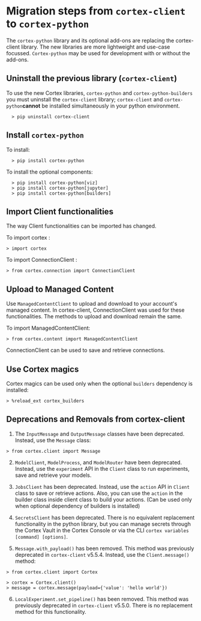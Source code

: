 # Migration steps from `cortex-client` to `cortex-python`

The `cortex-python` library and its optional add-ons are replacing the cortex-client library. The new libraries are more lightweight and use-case focussed. `Cortex-python` may be used for development with or without the add-ons.

## Uninstall the previous library (`cortex-client`)

To use the new Cortex libraries, `cortex-python` and `cortex-python-builders` you must uninstall the `cortex-client` library; `cortex-client` and `cortex-python`**cannot** be installed simultaneously in your python environment.

```
  > pip uninstall cortex-client
```

## Install `cortex-python`

To install:
```
  > pip install cortex-python
```

To install the optional components:
```
  > pip install cortex-python[viz]
  > pip install cortex-python[jupyter]
  > pip install cortex-python[builders]
```

## Import Client functionalities

The way Client functionalities can be imported has changed.

To import cortex :

```
> import cortex
```
To import ConnectionClient :

```
> from cortex.connection import ConnectionClient
```
## Upload to Managed Content

Use `ManagedContentClient` to upload and download to your account's managed content. In cortex-client, ConnectionClient was used for these functionalities. The methods to upload and download remain the same.

To import ManagedContentClient:

```
> from cortex.content import ManagedContentClient
``` 
ConnectionClient can be used to save and retrieve connections. 

## Use Cortex magics

Cortex magics can be used only when the optional `builders` dependency is installed:

```
> %reload_ext cortex_builders
```
## Deprecations and Removals from cortex-client

1. The `InputMessage` and `OutputMessage` classes have been deprecated. Instead, use the `Message` class:

```
> from cortex.client import Message
```

2. `ModelClient`, `ModelProcess`, and `ModelRouter` have been deprecated. Instead, use the `experiment` API in the `Client`
class to run experiments, save and retrieve your models.

3. `JobsClient` has been deprecated. Instead, use the `action` API in `Client` class to save or retrieve actions.
Also, you can use the `action` in the builder class inside client class to build your actions. (Can be used only when optional dependency of builders is installed)

4. `SecretsClient` has been deprecated. There is no equivalent replacement functionality in the python library, but
you can manage secrets through the Cortex Vault in the Cortex Console or via the CLI `cortex variables [command] [options]`.

5. `Message.with_payload()` has been removed. This method was previously deprecated in `cortex-client` v5.5.4.
Instead, use the `Client.message()` method:

```
> from cortex.client import Cortex

> cortex = Cortex.client()
> message = cortex.message(payload={'value': 'hello world'})
```

6. `LocalExperiment.set_pipeline()` has been removed. This method was previously deprecated in `cortex-client` v5.5.0.
There is no replacement method for this functionality.
